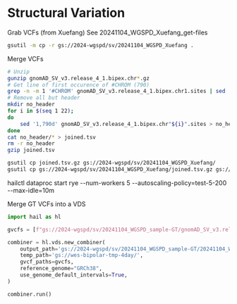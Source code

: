 # Structural Variation

Grab VCFs (from Xuefang)
See 20241104_WGSPD_Xuefang_get-files
```bash
gsutil -m cp -r gs://2024-wgspd/sv/20241104_WGSPD_Xuefang .
```


Merge VCFs
```bash
# Unzip
gunzip gnomAD_SV_v3.release_4_1.bipex.chr*.gz 
# Get line of first occurence of #CHROM (790)
grep -n -m 1 '#CHROM' gnomAD_SV_v3.release_4_1.bipex.chr1.sites | sed  's/\([0-9]*\).*/\1/'# Remove all but header
# Remove all but header
mkdir no_header
for i in $(seq 1 22);
do
    sed '1,790d' gnomAD_SV_v3.release_4_1.bipex.chr"${i}".sites > no_header/chr"${i}".sites
done
cat no_header/* > joined.tsv
rm -r no_header
gzip joined.tsv

gsutil cp joined.tsv.gz gs://2024-wgspd/sv/20241104_WGSPD_Xuefang/
gsutil cp gs://2024-wgspd/sv/20241104_WGSPD_Xuefang/joined.tsv.gz gs://fc-54cd2a03-28fe-43ab-9142-1d265515b386/WGSPD/202411_SV/ 
```


hailctl dataproc start rye --num-workers 5 --autoscaling-policy=test-5-200 --max-idle=10m

Merge GT VCFs into a VDS
```python
import hail as hl

gvcfs = [f"gs://2024-wgspd/sv/20241104_WGSPD_sample-GT/gnomAD_SV_v3.release_4_1.1KGP.chr{i}.annotated.vcf.gz" for i in list(range(1,23)) + ['X', 'Y']]

combiner = hl.vds.new_combiner(
    output_path='gs://2024-wgspd/sv/20241104_WGSPD_sample-GT/20241104_WGSPD_sample-GT.vds',
    temp_path='gs://wes-bipolar-tmp-4day/',
    gvcf_paths=gvcfs,
    reference_genome="GRCh38",
    use_genome_default_intervals=True,
)

combiner.run()

```



